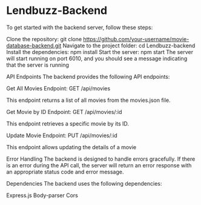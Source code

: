 # Lendbuzz-Backend

To get started with the backend server, follow these steps:

Clone the repository: git clone https://github.com/your-username/movie-database-backend.git
Navigate to the project folder: cd Lendbuzz-backend
Install the dependencies: npm install
Start the server: npm start
The server will start running on port 6010, and you should see a message indicating that the server is running 

API Endpoints
The backend provides the following API endpoints:

Get All Movies
Endpoint: GET /api/movies

This endpoint returns a list of all movies from the movies.json file.

Get Movie by ID
Endpoint: GET /api/movies/:id

This endpoint retrieves a specific movie by its ID.

Update Movie
Endpoint: PUT /api/movies/:id

This endpoint allows updating the details of a movie

Error Handling
The backend is designed to handle errors gracefully. If there is an error during the API call, the server will return an error response with an appropriate status code and error message.

Dependencies
The backend uses the following dependencies:

Express.js
Body-parser
Cors







